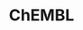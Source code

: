 ---
layout: default
bigquery: https://console.cloud.google.com/bigquery?p=patents-public-data&d=ebi_chembl&page=dataset
citation: '"The ChEMBL database in 2017." Anna Gaulton, Anne Hersey, Michał Nowotka,
  A Patrícia Bento, Jon Chambers, David Mendez, Prudence Mutowo, Francis Atkinson,
  Louisa J Bellis, Elena Cibrián-Uhalte, Mark Davies, Nathan Dedman, Anneli Karlsson,
  María Paula Magariños, John P Overington, George Papadatos, Ines Smit, Andrew R
  Leach Nucleic acids Research (2017) 45 (Database Issue), D945-D954'
contributors: European Bioinformatics Institute
cost: None
description: ChEMBL Data is a manually curated database of small molecules used in
  drug discovery, including information about existing patented drugs.
documentation: 'schema: https://www.ebi.ac.uk/chembl/db_schema


  '
last_edit: 04/11/2022, 22:59:53
location: https://console.cloud.google.com/marketplace/product/google_patents_public_datasets/chembl
maintained_by: EMBL-EBI, an outstation of European Molecular Biology Laboratory
related_publications: '

  ChEMBL: towards direct deposition of bioassay data.


  Mendez D, Gaulton A, Bento AP, Chambers J, De Veij M, Félix E, Magariños MP, Mosquera
  JF, Mutowo P, Nowotka M, Gordillo-Marañón M, Hunter F, Junco L, Mugumbate G, Rodriguez-Lopez
  M, Atkinson F, Bosc N, Radoux CJ, Segura-Cabrera A, Hersey A, Leach AR.


  — Nucleic Acids Res. 2019; 47(D1):D930-D940. doi: 10.1093/nar/gky1075

  '
schema_fields:
- domain_id
- lle
- units
- year
- hbd
- syn_type
- usan_stem
- assay_organism
- standard_text_value
- acd_logd
- updated_by
- chirality
- record_id
- tax_id
- indref_id
- full_molformula
- standard_upper_value
- company
- standard_type
- assay_desc
- assay_tax_id
- assay_param_id
- standard_inchi
- assay_category
- warning_year
- chebi_par_id
- efo_term
- first_page
- data_validity_comment
- idx
- parenteral
- cell_source_tax_id
- pubmed_id
- doi
- parameter_type
- mc_target_name
- l2
- warning_id
- max_phase
- doc_type
- aidx
- warnref_id
- level4_description
- molfile
- alert_set_id
- canonical_smiles
- protein_class_id
- mec_id
- rgid
- parent_molregno
- drug_substance_flag
- cx_most_bpka
- caloha_id
- hbd_lipinski
- prodrug
- acd_most_bpka
- first_in_class
- compsyn_id
- hrac_code
- metabolite_record_id
- homologue
- source_domain_id
- rtb
- atc_code
- annotation
- compd_id
- aspect
- substrate_record_id
- published_value
- met_id
- dosage_form
- l7
- action_type
- biocomp_id
- chembl_id
- tissue_id
- volume
- formulation_id
- curation_comment
- oral
- cell_id
- toid
- usan_stem_id
- l6
- mc_organism
- patent_no
- who_extra
- doc_id
- domain_name
- applicant_full_name
- mc_tax_id
- variant_id
- published_units
- le
- level1
- parent_id
- usan_year
- trade_name
- met_conversion
- subgroup
- black_box_warning
- db_source
- topical
- std_act_id
- availability_type
- parent_go_id
- set_name
- mesh_heading
- sequence
- standard_value
- usan_substem
- normal_range_min
- short_name
- stem_class
- mc_target_accession
- site_name
- previous_company
- stem
- job_id
- ap_id
- src_compound_id
- journal
- major_class
- assay_strain
- who_name
- drug_product_flag
- published_relation
- activity_comment
- molecular_mechanism
- mol_atc_id
- ref_type
- definition
- target_type
- natural_product
- activity_count
- sei
- warning_country
- route
- src_short_name
- cell_description
- smarts
- disease_efficacy
- irac_code
- hba_lipinski
- component_type
- creation_date
- therapeutic_flag
- path
- assay_id
- direct_interaction
- component_id
- ddd_value
- potential_duplicate
- cellosaurus_id
- mol_frac_id
- authors
- num_alerts
- compound_key
- acd_most_apka
- mol_irac_id
- name
- frac_code
- component_synonym
- assay_class_id
- published_type
- value
- comp_go_id
- mechanism_comment
- molecular_species
- ridx
- efo_id
- actsm_id
- src_assay_id
- innovator_company
- patent_use_code
- structure_type
- level3
- uberon_id
- status
- assay_type
- activity_id
- bao_id
- mecref_id
- cell_source_tissue
- cx_logp
- cx_most_apka
- ro3_pass
- prediction_method
- parameter_value
- qudt_units
- relationship_desc
- title
- go_id
- l1
- isoform
- entity_type
- issue
- approval_date
- cell_source_organism
- targcomp_id
- ddd_id
- site_id
- full_mwt
- alert_name
- curated_by
- patent_expire_date
- molsyn_id
- bei
- relationship
- delist_flag
- mechanism_of_action
- active_molregno
- last_page
- strength
- text_value
- ddd_comment
- tbl
- standard_inchi_key
- orig_description
- sitecomp_id
- mesh_id
- first_approval
- ad_type
- protein_class_desc
- standard_relation
- updated_on
- parent_type
- abstract
- l8
- oc_id
- relation
- product_id
- tid_fixed
- met_comment
- result_flag
- description
- cell_name
- alert_id
- aromatic_rings
- src_id
- protclasssyn_id
- mutation
- helm_notation
- molecule_type
- level2_description
- synonyms
- smid
- assay_test_type
- tid
- l3
- target_desc
- predbind_id
- class_level
- pref_name
- enzyme_tid
- level2
- ass_cls_map_id
- ingredient
- polymer_flag
- downgraded
- enzyme_name
- comments
- compound_name
- qed_weighted
- level3_description
- cidx
- publication_number
- active_ingredient
- cl_lincs_id
- mc_target_type
- num_lipinski_ro5_violations
- db_version
- entity_id
- assay_subcellular_fraction
- species_group_flag
- bao_endpoint
- num_ro5_violations
- prod_pat_id
- withdrawn_reason
- l5
- frac_class_id
- alogp
- drugind_id
- standard_units
- uo_units
- l4
- accession
- cell_ontology_id
- standard_flag
- molregno
- domain_type
- hrac_class_id
- psa
- end_position
- max_phase_for_ind
- priority
- bao_format
- res_stem_id
- nda_type
- acd_logp
- targrel_id
- related_tid
- level4
- hba
- warning_type
- comp_class_id
- level5
- drug_record_id
- type
- assay_tissue
- ddd_units
- class_type
- irac_class_id
- start_position
- assay_source
- domain_description
- stat
- relationship_type
- log_id
- version
- assay_cell_type
- pathway_key
- cx_logd
- ddd_admr
- dosed_ingredient
- withdrawn_flag
- ref_id
- pchembl_value
- withdrawn_year
- patent_id
- submission_date
- warning_description
- withdrawn_country
- organism
- cpd_str_alert_id
- inorganic_flag
- indication_class
- clo_id
- mol_hrac_id
- bto_id
- mw_freebase
- confidence
- warning_class
- source
- pathway_id
- heavy_atoms
- last_active
- site_residues
- sequence_md5sum
- protein_class_synonym
- research_stem
- usan_stem_definition
- as_id
- label
- co_stem_id
- level1_description
- confidence_score
- normal_range_max
- mw_monoisotopic
- binding_site_comment
- upper_value
- target_mapping
- metref_id
- ref_url
- country
- selectivity_comment
- withdrawn_class
- src_description
shortname: chembl
tags:
- biotechnology
- health
- chemical
- bioinformatics
- medical
terms_of_use: CC BY-SA 3.0
title: ChEMBL
uuid: e232a192-965c-4ec9-904c-155b6dfe56c5
---